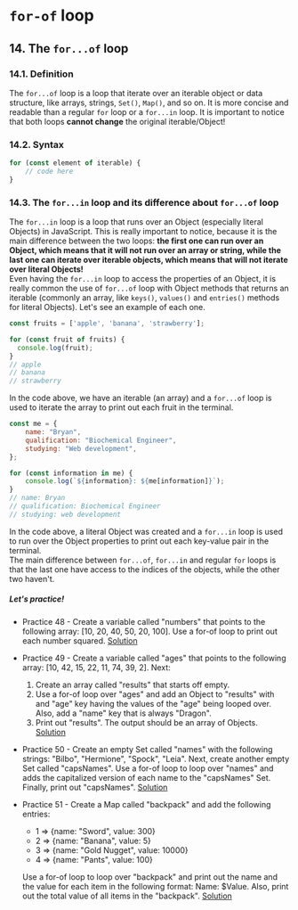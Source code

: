 # `for-of` loop  

## 14. The `for...of` loop  

### 14.1. Definition  
The `for...of` loop is a loop that iterate over an iterable object or data structure, like arrays, strings, `Set()`, `Map()`, and so on. It is more concise and readable than a regular `for` loop or a `for...in` loop. It is important to notice that both loops **cannot change** the original iterable/Object!  

### 14.2. Syntax  

```javascript
for (const element of iterable) {
    // code here
}
```  

### 14.3. The `for...in` loop and its difference about `for...of` loop  
The `for...in` loop is a loop that runs over an Object (especially literal Objects) in JavaScript. This is really important to notice, because it is the main difference between the two loops: **the first one can run over an Object, which means that it will not run over an array or string, while the last one can iterate over iterable objects, which means that will not iterate over literal Objects!**  
Even having the `for...in` loop to access the properties of an Object, it is really common the use of `for...of` loop with Object methods that returns an iterable (commonly an array, like `keys()`, `values()` and `entries()` methods for literal Objects). Let's see an example of each one.  

```javascript
const fruits = ['apple', 'banana', 'strawberry'];

for (const fruit of fruits) {
  console.log(fruit);
}
// apple
// banana
// strawberry
```  

In the code above, we have an iterable (an array) and a `for...of` loop is used to iterate the array to print out each fruit in the terminal.  

```javascript
const me = {
    name: "Bryan",
    qualification: "Biochemical Engineer",
    studying: "Web development",
};

for (const information in me) {
    console.log(`${information}: ${me[information]}`);
}
// name: Bryan
// qualification: Biochemical Engineer
// studying: web development
```  

In the code above, a literal Object was created and a `for...in` loop is used to run over the Object properties to print out each key-value pair in the terminal.  
The main difference between `for...of`, `for...in` and regular `for` loops is that the last one have access to the indices of the objects, while the other two haven't.  

##### **Let's practice!**  

 - Practice 48 - Create a variable called "numbers" that points to the following array: [10, 20, 40, 50, 20, 100]. Use a for-of loop to print out each number squared. [Solution](/en/js/practicing/p48.js)

 - Practice 49 - Create a variable called "ages" that points to the following array: [10, 42, 15, 22, 11, 74, 39, 2]. Next:

    1. Create an array called "results" that starts off empty.
    2. Use a for-of loop over "ages" and add an Object to "results" with and "age" key having the values of the "age" being looped over. Also, add a "name" key that is always "Dragon".
    3. Print out "results". The output should be an array of Objects. [Solution](/en/js/practicing/p49.js)

 - Practice 50 - Create an empty Set called "names" with the following strings: "Bilbo", "Hermione", "Spock", "Leia". Next, create another empty Set called "capsNames". Use a for-of loop to loop over "names" and adds the capitalized version of each name to the "capsNames" Set. Finally, print out "capsNames". [Solution](/en/js/practicing/p50.js)

 - Practice 51 - Create a Map called "backpack" and add the following entries:
    - 1 => {name: "Sword", value: 300}
    - 2 => {name: "Banana", value: 5}
    - 3 => {name: "Gold Nugget", value: 10000}
    - 4 => {name: "Pants", value: 100}

    Use a for-of loop to loop over "backpack" and print out the name and the value for each item in the following format: Name: $Value. Also, print out the total value of all items in the "backpack". [Solution](/en/js/practicing/p51.js)